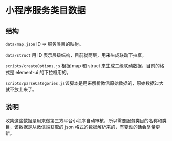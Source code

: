 # 小程序服务类目数据

## 结构

`data/map.json` ID => 服务类目的映射。

`data/struct` 用 ID 表示层级结构，目前就两层，用来生成联动下拉框。

`scripts/createOptions.js` 根据 map 和 struct 来生成二级联动数据，目前的格式是 element-ui 的下拉框用的。

`scripts/parseCategories.js`该脚本是用来解析微信原始数据的，原始数据过大就不放上来了。

## 说明

收集这些数据是用来做第三方平台小程序自动审核，所以需要服务类目的名称和类目，该数据是从微信端获取的 json 格式的数据解析来的，有变动的话会尽量更新。
